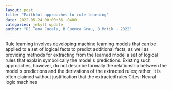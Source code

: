 ```yaml
--- 
layout: post 
title: "Faithful approaches to rule learning" 
date: 2022-05-24 00:00:36 -0400 
categories: jekyll update 
author: "DJ Tena Cucala, B Cuenca Grau, B Motik - 2022" 
--- 
```

Rule learning involves developing machine learning models that can be applied to a set of logical facts to predict additional facts, as well as providing methods for extracting from the learned model a set of logical rules that explain symbolically the model s predictions. Existing such approaches, however, do not describe formally the relationship between the model s predictions and the derivations of the extracted rules; rather, it is often claimed without justification that the extracted rules Cites: Neural logic machines